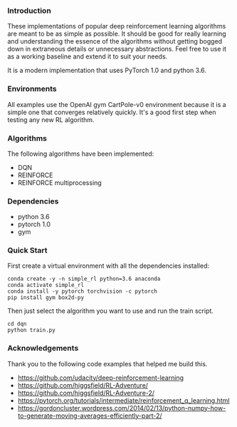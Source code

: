 ### Introduction
These implementations of popular deep reinforcement learning algorithms are meant to be as simple as possible.  It should be good for really learning and understanding the essence of the algorithms without getting bogged down in extraneous details or unnecessary abstractions.  Feel free to use it as a working baseline and extend it to suit your needs.

It is a modern implementation that uses PyTorch 1.0 and python 3.6.


### Environments
All examples use the OpenAI gym CartPole-v0 environment because it is a simple one that converges relatively quickly.  It's a good first step when testing any new RL algorithm.


### Algorithms
The following algorithms have been implemented:
- DQN
- REINFORCE
- REINFORCE multiprocessing



### Dependencies
- python 3.6
- pytorch 1.0
- gym


### Quick Start
First create a virtual environment with all the dependencies installed:
```
conda create -y -n simple_rl python=3.6 anaconda
conda activate simple_rl
conda install -y pytorch torchvision -c pytorch
pip install gym box2d-py
```

Then just select the algorithm you want to use and run the train script.
```
cd dqn
python train.py
```



### Acknowledgements
Thank you to the following code examples that helped me build this.

- https://github.com/udacity/deep-reinforcement-learning
- https://github.com/higgsfield/RL-Adventure/
- https://github.com/higgsfield/RL-Adventure-2/
- https://pytorch.org/tutorials/intermediate/reinforcement_q_learning.html
- https://gordoncluster.wordpress.com/2014/02/13/python-numpy-how-to-generate-moving-averages-efficiently-part-2/
